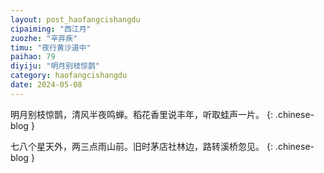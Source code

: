 ```yaml
---
layout: post_haofangcishangdu
cipaiming: "西江月"
zuozhe: "辛弃疾"
timu: "夜行黄沙道中"
paihao: 79
diyiju: "明月别枝惊鹊"
category: haofangcishangdu
date: 2024-05-08
---
```


明月别枝惊鹊，清风半夜鸣蝉。稻花香里说丰年，听取蛙声一片。
{: .chinese-blog }

七八个星天外，两三点雨山前。旧时茅店社林边，路转溪桥忽见。
{: .chinese-blog }
